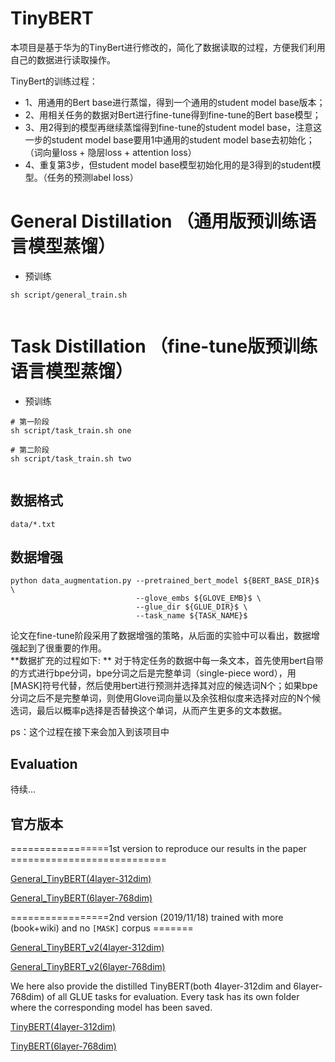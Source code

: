 # TinyBERT

本项目是基于华为的TinyBert进行修改的，简化了数据读取的过程，方便我们利用自己的数据进行读取操作。  


TinyBert的训练过程：  
- 1、用通用的Bert base进行蒸馏，得到一个通用的student model base版本；  
- 2、用相关任务的数据对Bert进行fine-tune得到fine-tune的Bert base模型；  
- 3、用2得到的模型再继续蒸馏得到fine-tune的student model base，注意这一步的student model base要用1中通用的student model base去初始化；（词向量loss + 隐层loss + attention loss）  
- 4、重复第3步，但student model base模型初始化用的是3得到的student模型。（任务的预测label loss）


General Distillation （通用版预训练语言模型蒸馏）
====================
- 预训练

```
sh script/general_train.sh
                             
```
Task Distillation （fine-tune版预训练语言模型蒸馏）
====================
- 预训练

```
# 第一阶段
sh script/task_train.sh one

# 第二阶段
sh script/task_train.sh two
                             
```

## 数据格式  

    data/*.txt

## 数据增强

    python data_augmentation.py --pretrained_bert_model ${BERT_BASE_DIR}$ \
                                --glove_embs ${GLOVE_EMB}$ \
                                --glue_dir ${GLUE_DIR}$ \  
                                --task_name ${TASK_NAME}$

论文在fine-tune阶段采用了数据增强的策略，从后面的实验中可以看出，数据增强起到了很重要的作用。   
**数据扩充的过程如下: **
对于特定任务的数据中每一条文本，首先使用bert自带的方式进行bpe分词，bpe分词之后是完整单词（single-piece word），用[MASK]符号代替，然后使用bert进行预测并选择其对应的候选词N个；如果bpe分词之后不是完整单词，则使用Glove词向量以及余弦相似度来选择对应的N个候选词，最后以概率p选择是否替换这个单词，从而产生更多的文本数据。  

ps：这个过程在接下来会加入到该项目中

## Evaluation  

待续...


## 官方版本

=================1st version to reproduce our results in the paper ===========================

[General_TinyBERT(4layer-312dim)](https://drive.google.com/uc?export=download&id=1dDigD7QBv1BmE6pWU71pFYPgovvEqOOj) 

[General_TinyBERT(6layer-768dim)](https://drive.google.com/uc?export=download&id=1wXWR00EHK-Eb7pbyw0VP234i2JTnjJ-x)

=================2nd version (2019/11/18) trained with more (book+wiki) and no `[MASK]` corpus =======

[General_TinyBERT_v2(4layer-312dim)](https://drive.google.com/open?id=1PhI73thKoLU2iliasJmlQXBav3v33-8z)

[General_TinyBERT_v2(6layer-768dim)](https://drive.google.com/open?id=1r2bmEsQe4jUBrzJknnNaBJQDgiRKmQjF)


We here also provide the distilled TinyBERT(both 4layer-312dim and 6layer-768dim) of all GLUE tasks for evaluation. Every task has its own folder where the corresponding model has been saved.

[TinyBERT(4layer-312dim)](https://drive.google.com/uc?export=download&id=1_sCARNCgOZZFiWTSgNbE7viW_G5vIXYg) 

[TinyBERT(6layer-768dim)](https://drive.google.com/uc?export=download&id=1Vf0ZnMhtZFUE0XoD3hTXc6QtHwKr_PwS)

